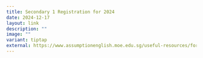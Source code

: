 ```yaml
---
title: Secondary 1 Registration for 2024
date: 2024-12-17
layout: link
description: ""
image: ""
variant: tiptap
external: https://www.assumptionenglish.moe.edu.sg/useful-resources/for-students/administrative-information/secondary-1-registration-for-2025/
---
```

